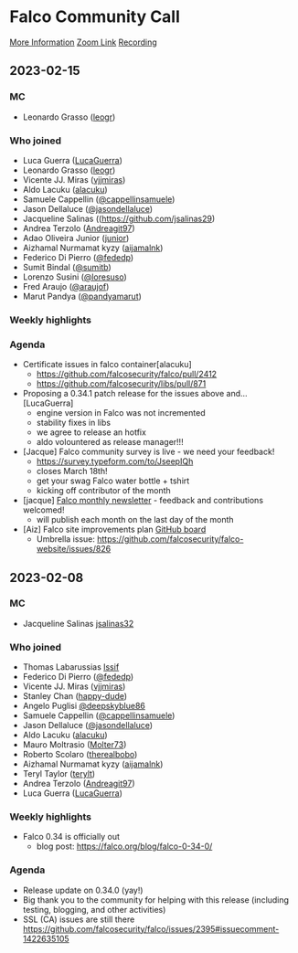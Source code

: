 # Falco Community Call

[More Information](https://github.com/falcosecurity/community)
[Zoom Link](https://zoom.us/my/cncffalcoproject)
[Recording](https://youtube.com/playlist?list=PLgVVUpW8NIJAaZtszf1_nxB2y6mQrlY4s)


## 2023-02-15

### MC

- Leonardo Grasso ([leogr](https://github.com/leogr))

### Who joined

- Luca Guerra ([LucaGuerra](https://github.com/LucaGuerra))
- Leonardo Grasso ([leogr](https://github.com/leogr))
- Vicente JJ. Miras ([vjjmiras](https://github.com/vjjmiras))
- Aldo Lacuku ([alacuku](https://github.com/alacuku))
- Samuele Cappellin ([@cappellinsamuele](https://github.com/cappellinsamuele))
- Jason Dellaluce ([@jasondellaluce](https://github.com/jasondellaluce))
- Jacqueline Salinas ((https://github.com/jsalinas29)
- Andrea Terzolo ([Andreagit97](https://github.com/Andreagit97))
- Adao Oliveira Junior ([junior](https://github.com/junior))
- Aizhamal Nurmamat kyzy ([aijamalnk](https://github.com/aijamalnk))
- Federico Di Pierro ([@fededp](https://github.com/FedeDP))
- Sumit Bindal ([@sumitb](https://github.com/sumitb))
- Lorenzo Susini ([@loresuso](https://github.com/loresuso))
- Fred Araujo ([@araujof](https://github.com/araujof))
- Marut Pandya ([@pandyamarut](https://github.com/pandyamarut))

### Weekly highlights

### Agenda

- Certificate issues in falco container[alacuku]
    - https://github.com/falcosecurity/falco/pull/2412
    - https://github.com/falcosecurity/libs/pull/871
- Proposing a 0.34.1 patch release for the issues above and... [LucaGuerra]
    - engine version in Falco was not incremented
    - stability fixes in libs
    - we agree to release an hotfix
    - aldo volountered as release manager!!!
- [Jacque] Falco community survey is live - we need your feedback!
    - https://survey.typeform.com/to/JseepIQh
    - closes March 18th!
    - get your swag Falco water bottle + tshirt 
    - kicking off contributor of the month
- [jacque] [Falco monthly newsletter](https://docs.google.com/document/d/1lW3ywb2SFvHP0ipkJuZ1LgKoc5gIO1IB9Z3CEr0b6ss/edit?usp=sharing) - feedback and contributions welcomed!
    - will publish each month on the last day of the month
- [Aiz] Falco site improvements plan [GitHub board](https://github.com/orgs/falcosecurity/projects/3/views/1?query=is%3Aopen+sort%3Aupdated-desc)
    - Umbrella issue: https://github.com/falcosecurity/falco-website/issues/826



## 2023-02-08

### MC

- Jacqueline Salinas [jsalinas32](https://github.com/jsalinas32)

### Who joined

- Thomas Labarussias [Issif](https://github.com/Issif)
- Federico Di Pierro ([@fededp](https://github.com/FedeDP))
- Vicente JJ. Miras ([vjjmiras](https://github.com/vjjmiras))
- Stanley Chan ([happy-dude](https://github.com/happy-dude))
- Angelo Puglisi [@deepskyblue86](https://github.com/deepskyblue86)
- Samuele Cappellin ([@cappellinsamuele](https://github.com/cappellinsamuele))
- Jason Dellaluce ([@jasondellaluce](https://github.com/jasondellaluce))
- Aldo Lacuku ([alacuku](https://github.com/alacuku))
- Mauro Moltrasio ([Molter73](https://github.com/Molter73))
- Roberto Scolaro ([therealbobo](https://github.com/therealbobo))
- Aizhamal Nurmamat kyzy ([aijamalnk](https://github.com/aijamalnk))
- Teryl Taylor ([terylt](https://github.com/terylt))
- Andrea Terzolo ([Andreagit97](https://github.com/Andreagit97))
- Luca Guerra ([LucaGuerra](https://github.com/LucaGuerra))

### Weekly highlights

- Falco 0.34 is officially out
    - blog post: https://falco.org/blog/falco-0-34-0/

### Agenda

- Release update on 0.34.0 (yay!)
- Big thank you to the community for helping with this release (including testing, blogging, and other activities)
- SSL (CA) issues are still there https://github.com/falcosecurity/falco/issues/2395#issuecomment-1422635105
